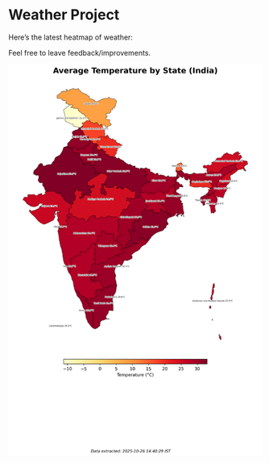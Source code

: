 # Weather Project

Here’s the latest heatmap of weather:

Feel free to leave feedback/improvements.

![India Heatmap](docs/assets/india_heatmap.png?v=FDE588)
